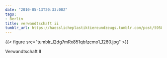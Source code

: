 ```yaml
---
date: "2010-05-13T20:33:00Z"
tags:
- Berlin
title: verwandtschaft ii
tumblr_url: https://haesslicheplastiktiereundzeugs.tumblr.com/post/595815852/verwandtschaft-ii
---
```

{{< figure src="tumblr_l2dg7mRx851qbfzcmo1_1280.jpg" >}}

Verwandtschaft II


